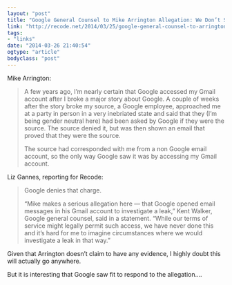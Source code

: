 ```yaml
---
layout: "post"
title: "Google General Counsel to Mike Arrington Allegation: We Don’t Snoop on Gmail to Find Leakers"
link: "http://recode.net/2014/03/25/google-general-counsel-to-arrington-allegation-we-dont-snoop-on-gmail-to-find-leakers/"
tags: 
- "links"
date: "2014-03-26 21:40:54"
ogtype: "article"
bodyclass: "post"
---
```


Mike Arrington:

> A few years ago, I’m nearly certain that Google accessed my Gmail account after I broke a major story about Google. A couple of weeks after the story broke my source, a Google employee, approached me at a party in person in a very inebriated state and said that they (I’m being gender neutral here) had been asked by Google if they were the source. The source denied it, but was then shown an email that proved that they were the source.
> 
> The source had corresponded with me from a non Google email account, so the only way Google saw it was by accessing my Gmail account.

Liz Gannes, reporting for Recode:

> Google denies that charge.
> 
> “Mike makes a serious allegation here — that Google opened email messages in his Gmail account to investigate a leak,” Kent Walker, Google general counsel, said in a statement. “While our terms of service might legally permit such access, we have never done this and it’s hard for me to imagine circumstances where we would investigate a leak in that way.”

Given that Arrington doesn’t claim to have any evidence, I highly doubt this will actually go anywhere.

But it is interesting that Google saw fit to respond to the allegation….